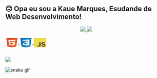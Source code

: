 ## 🙃 Opa eu sou a Kaue Marques, Esudande de Web Desenvolvimento!

<div align="center">
  <a href="https://github.com/KaueMFreitas">
  <img height="180em" src="https://github-readme-stats.vercel.app/api?username=KaueMFreitas&show_icons=true&theme=github_dark&include_all_commits=true&count_private=true"/>
  <img height="180em" src="https://github-readme-stats.vercel.app/api/top-langs/?username=KaueMFreitas&layout=compact&langs_count=7&theme=github_dark "/>
</div>
  
<div style="display: inline_block"><br>
  <img align="center" alt="kaue-html" height="30" width="40" src="https://raw.githubusercontent.com/devicons/devicon/master/icons/html5/html5-original.svg">
  <img align="center" alt="kaue-css" height="30" width="40" src="https://raw.githubusercontent.com/devicons/devicon/master/icons/css3/css3-original.svg">
  <img align="center" alt="kaue-js" height="30" width="40" src="https://raw.githubusercontent.com/devicons/devicon/master/icons/javascript/javascript-original.svg">
</div>
  
##

<div> 
  <a href="https://www.tiktok.com/@0taldotom" target="_blank"><img src="https://img.shields.io/badge/TikTok-000000?style=for-the-badge&logo=tiktok&logoColor=white" target="_blank"></a>

 
![snake gif](https://github.com/Formandodev/KaueMFreitas/blob/output/github-contribution-grid-snake.svg)
 
</div>  
